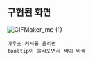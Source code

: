 
## 구현된 화면

![GIFMaker_me (1)](https://github.com/jinho-22/webd/assets/129517591/ae55a346-a06d-43f5-bc03-c1e532229966)


```
마우스 커서를 올리면
tooltip이 올라오면서 색이 바뀜
```

